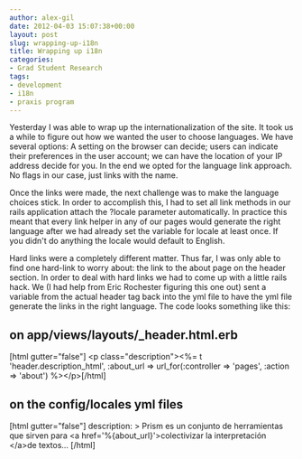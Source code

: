 ```yaml
---
author: alex-gil
date: 2012-04-03 15:07:38+00:00
layout: post
slug: wrapping-up-i18n
title: Wrapping up i18n
categories:
- Grad Student Research
tags:
- development
- i18n
- praxis program
---
```


Yesterday I was able to wrap up the internationalization of the site. It took us a while to figure out how we wanted the user to choose languages. We have several options: A setting on the browser can decide; users can indicate their preferences in the user account; we can have the location of your IP address decide for you. In the end we opted for the language link approach. No flags in our case, just links with the name.

Once the links were made, the next challenge was to make the language choices stick. In order to accomplish this, I had to set all link methods in our rails application attach the ?locale parameter automatically. In practice this meant that every link helper in any of our pages would generate the right language after we had already set the variable for locale at least once. If you didn't do anything the locale would default to English.

Hard links were a completely different matter. Thus far, I was only able to find one hard-link to worry about: the link to the about page on the header section. In order to deal with hard links we had to come up with a little rails hack. We (I had help from Eric Rochester figuring this one out) sent a variable from the actual header tag back into the yml file to have the yml file generate the links in the right language. The code looks something like this:
  

## on app/views/layouts/_header.html.erb
[html gutter="false"]
&lt;p class=&quot;description&quot;&gt;&lt;%= t 'header.description_html',
:about_url =&gt; url_for(:controller =&gt; 'pages', :action =&gt;
'about') %&gt;&lt;/p&gt;[/html]
  

## on the config/locales yml files
[html gutter="false"]
   description: &gt;
      Prism es un conjunto de herramientas que sirven
      para &lt;a href='%{about_url}'&gt;colectivizar la
      interpretación &lt;/a&gt;de textos... [/html]
